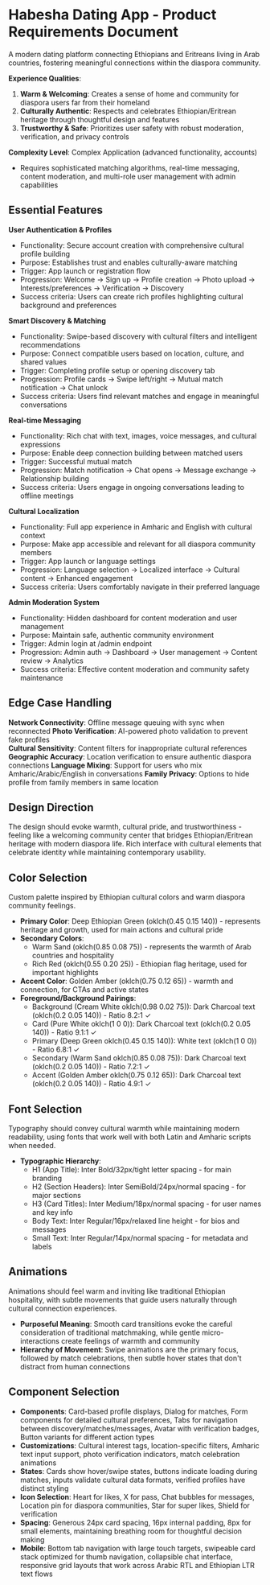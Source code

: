 # Habesha Dating App - Product Requirements Document

A modern dating platform connecting Ethiopians and Eritreans living in Arab countries, fostering meaningful connections within the diaspora community.

**Experience Qualities**:
1. **Warm & Welcoming**: Creates a sense of home and community for diaspora users far from their homeland
2. **Culturally Authentic**: Respects and celebrates Ethiopian/Eritrean heritage through thoughtful design and features  
3. **Trustworthy & Safe**: Prioritizes user safety with robust moderation, verification, and privacy controls

**Complexity Level**: Complex Application (advanced functionality, accounts)
- Requires sophisticated matching algorithms, real-time messaging, content moderation, and multi-role user management with admin capabilities

## Essential Features

**User Authentication & Profiles**
- Functionality: Secure account creation with comprehensive cultural profile building
- Purpose: Establishes trust and enables culturally-aware matching
- Trigger: App launch or registration flow
- Progression: Welcome → Sign up → Profile creation → Photo upload → Interests/preferences → Verification → Discovery
- Success criteria: Users can create rich profiles highlighting cultural background and preferences

**Smart Discovery & Matching**  
- Functionality: Swipe-based discovery with cultural filters and intelligent recommendations
- Purpose: Connect compatible users based on location, culture, and shared values
- Trigger: Completing profile setup or opening discovery tab
- Progression: Profile cards → Swipe left/right → Mutual match notification → Chat unlock
- Success criteria: Users find relevant matches and engage in meaningful conversations

**Real-time Messaging**
- Functionality: Rich chat with text, images, voice messages, and cultural expressions
- Purpose: Enable deep connection building between matched users
- Trigger: Successful mutual match
- Progression: Match notification → Chat opens → Message exchange → Relationship building
- Success criteria: Users engage in ongoing conversations leading to offline meetings

**Cultural Localization**
- Functionality: Full app experience in Amharic and English with cultural context
- Purpose: Make app accessible and relevant for all diaspora community members
- Trigger: App launch or language settings
- Progression: Language selection → Localized interface → Cultural content → Enhanced engagement
- Success criteria: Users comfortably navigate in their preferred language

**Admin Moderation System**
- Functionality: Hidden dashboard for content moderation and user management
- Purpose: Maintain safe, authentic community environment
- Trigger: Admin login at /admin endpoint  
- Progression: Admin auth → Dashboard → User management → Content review → Analytics
- Success criteria: Effective content moderation and community safety maintenance

## Edge Case Handling

**Network Connectivity**: Offline message queuing with sync when reconnected
**Photo Verification**: AI-powered photo validation to prevent fake profiles  
**Cultural Sensitivity**: Content filters for inappropriate cultural references
**Geographic Accuracy**: Location verification to ensure authentic diaspora connections
**Language Mixing**: Support for users who mix Amharic/Arabic/English in conversations
**Family Privacy**: Options to hide profile from family members in same location

## Design Direction

The design should evoke warmth, cultural pride, and trustworthiness - feeling like a welcoming community center that bridges Ethiopian/Eritrean heritage with modern diaspora life. Rich interface with cultural elements that celebrate identity while maintaining contemporary usability.

## Color Selection

Custom palette inspired by Ethiopian cultural colors and warm diaspora community feelings.

- **Primary Color**: Deep Ethiopian Green (oklch(0.45 0.15 140)) - represents heritage and growth, used for main actions and cultural pride
- **Secondary Colors**: 
  - Warm Sand (oklch(0.85 0.08 75)) - represents the warmth of Arab countries and hospitality
  - Rich Red (oklch(0.55 0.20 25)) - Ethiopian flag heritage, used for important highlights
- **Accent Color**: Golden Amber (oklch(0.75 0.12 65)) - warmth and connection, for CTAs and active states  
- **Foreground/Background Pairings**:
  - Background (Cream White oklch(0.98 0.02 75)): Dark Charcoal text (oklch(0.2 0.05 140)) - Ratio 8.2:1 ✓
  - Card (Pure White oklch(1 0 0)): Dark Charcoal text (oklch(0.2 0.05 140)) - Ratio 9.1:1 ✓
  - Primary (Deep Green oklch(0.45 0.15 140)): White text (oklch(1 0 0)) - Ratio 6.8:1 ✓
  - Secondary (Warm Sand oklch(0.85 0.08 75)): Dark Charcoal text (oklch(0.2 0.05 140)) - Ratio 7.2:1 ✓
  - Accent (Golden Amber oklch(0.75 0.12 65)): Dark Charcoal text (oklch(0.2 0.05 140)) - Ratio 4.9:1 ✓

## Font Selection

Typography should convey cultural warmth while maintaining modern readability, using fonts that work well with both Latin and Amharic scripts when needed.

- **Typographic Hierarchy**: 
  - H1 (App Title): Inter Bold/32px/tight letter spacing - for main branding
  - H2 (Section Headers): Inter SemiBold/24px/normal spacing - for major sections  
  - H3 (Card Titles): Inter Medium/18px/normal spacing - for user names and key info
  - Body Text: Inter Regular/16px/relaxed line height - for bios and messages
  - Small Text: Inter Regular/14px/normal spacing - for metadata and labels

## Animations

Animations should feel warm and inviting like traditional Ethiopian hospitality, with subtle movements that guide users naturally through cultural connection experiences.

- **Purposeful Meaning**: Smooth card transitions evoke the careful consideration of traditional matchmaking, while gentle micro-interactions create feelings of warmth and community
- **Hierarchy of Movement**: Swipe animations are the primary focus, followed by match celebrations, then subtle hover states that don't distract from human connections

## Component Selection

- **Components**: Card-based profile displays, Dialog for matches, Form components for detailed cultural preferences, Tabs for navigation between discovery/matches/messages, Avatar with verification badges, Button variants for different action types
- **Customizations**: Cultural interest tags, location-specific filters, Amharic text input support, photo verification indicators, match celebration animations
- **States**: Cards show hover/swipe states, buttons indicate loading during matches, inputs validate cultural data formats, verified profiles have distinct styling  
- **Icon Selection**: Heart for likes, X for pass, Chat bubbles for messages, Location pin for diaspora communities, Star for super likes, Shield for verification
- **Spacing**: Generous 24px card spacing, 16px internal padding, 8px for small elements, maintaining breathing room for thoughtful decision making
- **Mobile**: Bottom tab navigation with large touch targets, swipeable card stack optimized for thumb navigation, collapsible chat interface, responsive grid layouts that work across Arabic RTL and Ethiopian LTR text flows
